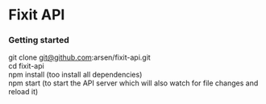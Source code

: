 # Fixit API
### Getting started
git clone git@github.com:arsen/fixit-api.git  
cd fixit-api  
npm install (too install all dependencies)  
npm start (to start the API server which will also watch for file changes and reload it)

